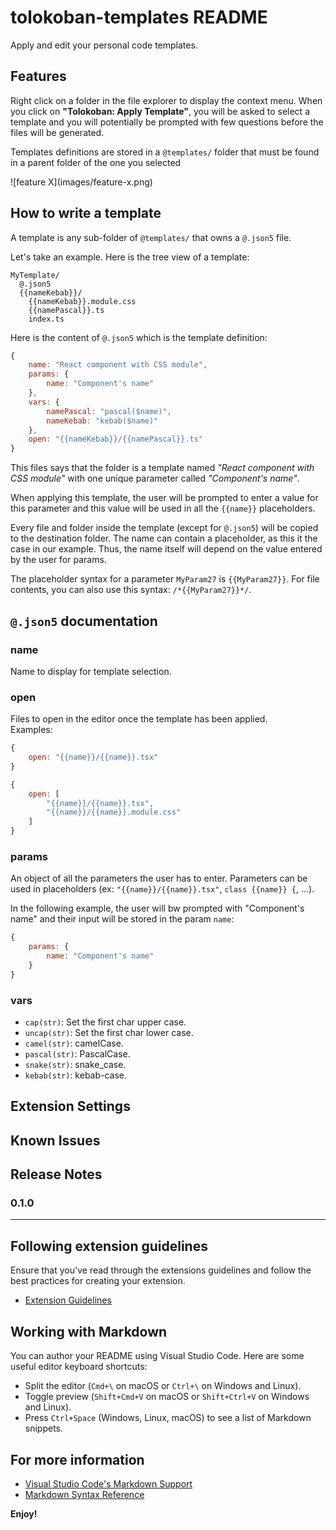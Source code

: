 # tolokoban-templates README

Apply and edit your personal code templates.

## Features

Right click on a folder in the file explorer to display the context menu.
When you click on __"Tolokoban: Apply Template"__, you will be asked to select a template
and you will potentially be prompted with few questions before the files will be generated.

Templates definitions are stored in a `@templates/` folder that must be found in a parent
folder of the one you selected

\!\[feature X\]\(images/feature-x.png\)

## How to write a template

A template is any sub-folder of `@templates/` that owns a `@.json5` file.

Let's take an example. Here is the tree view of a template:

```
MyTemplate/
  @.json5
  {{nameKebab}}/
    {{nameKebab}}.module.css
    {{namePascal}}.ts
    index.ts
```

Here is the content of `@.json5` which is the template definition:

```js
{
    name: "React component with CSS module",
    params: {
        name: "Component's name"
    },
    vars: {
        namePascal: "pascal($name)",
        nameKebab: "kebab($name)"
    },
    open: "{{nameKebab}}/{{namePascal}}.ts"
}
```

This files says that the folder is a template named _"React component with CSS module"_ with one unique parameter called _"Component's name"_.

When applying this template, the user will be prompted to enter a value
for this parameter and this value will be used in all the `{{name}}` placeholders.

Every file and folder inside the template (except for `@.json5`) will be copied to the destination folder. The name can contain a placeholder, as this it the case in our example. Thus, the name itself will depend on the value entered by the user for params.

The placeholder syntax for a parameter `MyParam27` is `{{MyParam27}}`.
For file contents, you can also use this syntax: `/*{{MyParam27}}*/`.

## `@.json5` documentation

### name

Name to display for template selection.

### open

Files to open in the editor once the template has been applied.  
Examples:

```js
{
    open: "{{name}}/{{name}}.tsx"
}
```

```js
{
    open: [
        "{{name}}/{{name}}.tsx",
        "{{name}}/{{name}}.module.css"
    ]
}
```

### params

An object of all the parameters the user has to enter.
Parameters can be used in placeholders (ex: `"{{name}}/{{name}}.tsx"`, `class {{name}} {`, ...).

In the following example, the user will bw prompted with "Component's name"
and their input will be stored in the param `name`:

```js
{
    params: {
        name: "Component's name"
    }
}
```

### vars

* `cap(str)`: Set the first char upper case.
* `uncap(str)`: Set the first char lower case.
* `camel(str)`: camelCase.
* `pascal(str)`: PascalCase.
* `snake(str)`: snake_case.
* `kebab(str)`: kebab-case.

## Extension Settings

## Known Issues

## Release Notes

### 0.1.0

---

## Following extension guidelines

Ensure that you've read through the extensions guidelines and follow the best practices for creating your extension.

* [Extension Guidelines](https://code.visualstudio.com/api/references/extension-guidelines)

## Working with Markdown

You can author your README using Visual Studio Code. Here are some useful editor keyboard shortcuts:

* Split the editor (`Cmd+\` on macOS or `Ctrl+\` on Windows and Linux).
* Toggle preview (`Shift+Cmd+V` on macOS or `Shift+Ctrl+V` on Windows and Linux).
* Press `Ctrl+Space` (Windows, Linux, macOS) to see a list of Markdown snippets.

## For more information

* [Visual Studio Code's Markdown Support](http://code.visualstudio.com/docs/languages/markdown)
* [Markdown Syntax Reference](https://help.github.com/articles/markdown-basics/)

__Enjoy!__
